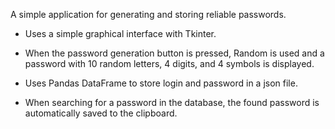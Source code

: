 A simple application for generating and storing reliable passwords.

- Uses a simple graphical interface with Tkinter.

- When the password generation button is pressed,
Random is used and a password with 10 random letters, 4 digits, and 4 symbols is displayed.

- Uses Pandas DataFrame to store login and password in a json file.

- When searching for a password in the database, the found password is automatically saved to the clipboard.

